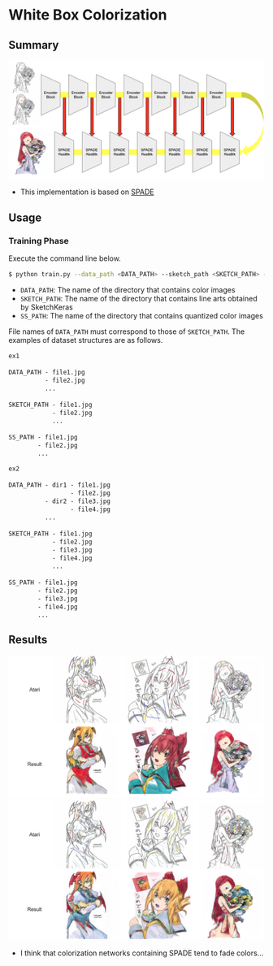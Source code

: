 # White Box Colorization

## Summary
![](./data/concept.png)

- This implementation is based on [SPADE](https://arxiv.org/pdf/1903.07291.pdf)

## Usage

### Training Phase
Execute the command line below.

```bash
$ python train.py --data_path <DATA_PATH> --sketch_path <SKETCH_PATH> --ss_path <SS_PATH>
```
- `DATA_PATH`: The name of the directory that contains color images
- `SKETCH_PATH`: The name of the directory that contains line arts obtained by SketchKeras
- `SS_PATH`: The name of the directory that contains quantized color images

File names of `DATA_PATH` must correspond to those of `SKETCH_PATH`. The examples of dataset structures are as follows.

```
ex1

DATA_PATH - file1.jpg
          - file2.jpg
          ...

SKETCH_PATH - file1.jpg
            - file2.jpg
            ...

SS_PATH - file1.jpg
        - file2.jpg
        ...
```

```
ex2

DATA_PATH - dir1 - file1.jpg
                 - file2.jpg
          - dir2 - file3.jpg
                 - file4.jpg
          ...
          
SKETCH_PATH - file1.jpg
            - file2.jpg
            - file3.jpg
            - file4.jpg
            ...

SS_PATH - file1.jpg
        - file2.jpg
        - file3.jpg
        - file4.jpg
        ...
```

## Results
![](./data/result1.png)
![](./data/result2.png)

- I think that colorization networks containing SPADE tend to fade colors...

